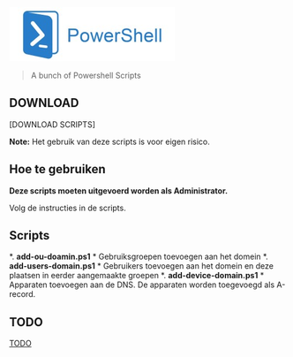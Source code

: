 ![Logo](assets/powershell.jpg?raw=true "Logo SSP")

> A bunch of Powershell Scripts

## DOWNLOAD
[DOWNLOAD SCRIPTS]

**Note:** Het gebruik van deze scripts is voor eigen risico.

## Hoe te gebruiken
**Deze scripts moeten uitgevoerd worden als Administrator.**

Volg de instructies in de scripts.

## Scripts
*. **add-ou-doamin.ps1**
    * Gebruiksgroepen toevoegen aan het domein
*. **add-users-domain.ps1**
    * Gebruikers toevoegen aan het domein en deze plaatsen in eerder aangemaakte groepen
*. **add-device-domain.ps1**
	* Apparaten toevoegen aan de DNS. De apparaten worden toegevoegd als A-record.

## TODO
[TODO](TODO.md)
